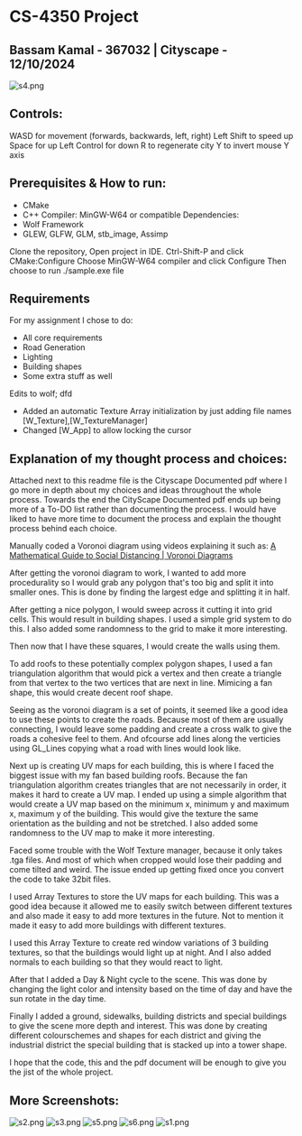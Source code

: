 # CS-4350 Project

## Bassam Kamal - 367032 | Cityscape - 12/10/2024

![s4.png]("https://github.com/Bbrizly/blob/main/Cityscape\screenshots\s4.png")


## Controls:
WASD            for movement (forwards, backwards, left, right)
Left Shift      to speed up
Space           for up
Left Control    for down
R               to regenerate city
Y               to invert mouse Y axis

## Prerequisites & How to run:
- CMake
- C++ Compiler: MinGW-W64 or compatible
Dependencies:
- Wolf Framework
- GLEW, GLFW, GLM, stb_image, Assimp

Clone the repository, Open project in IDE.
Ctrl-Shift-P and click CMake:Configure
Choose MinGW-W64 compiler and click Configure
Then choose to run ./sample.exe file


## Requirements
For my assignment I chose to do:
- All core requirements
- Road Generation
- Lighting
- Building shapes
- Some extra stuff as well

Edits to wolf;
dfd

- Added an automatic Texture Array initialization by just adding file names [W_Texture],[W_TextureManager]
- Changed [W_App] to allow locking the cursor

## Explanation of my thought process and choices:

Attached next to this readme file is the Cityscape Documented pdf where I go more in depth about my choices and ideas throughout the whole process. Towards the end the CityScape Documented pdf ends up being more of a To-DO list rather than documenting the process. I would have liked to have more time to document the process and explain the thought process behind each choice.

Manually coded a Voronoi diagram using videos explaining it such as: 
[A Mathematical Guide to Social Distancing | Voronoi Diagrams](https://www.youtube.com/watch?v=lmbegJm4EpA&ab_channel=TwoAngles)

After getting the voronoi diagram to work, I wanted to add more procedurality so I would grab any polygon that's too big and split it into smaller ones. This is done by finding the largest edge and splitting it in half.

After getting a nice polygon, I would sweep across it cutting it into grid cells. This would result in building shapes. I used a simple grid system to do this. I also added some randomness to the grid to make it more interesting.

Then now that I have these squares, I would create the walls using them.

To add roofs to these potentially complex polygon shapes, I used a fan triangulation algorithm that would pick a vertex and then create a triangle from that vertex to the two vertices that are next in line. Mimicing a fan shape, this would create decent roof shape.

Seeing as the voronoi diagram is a set of points, it seemed like a good idea to use these points to create the roads. Because most of them are usually connecting, I would leave some padding and create a cross walk to give the roads a cohesive feel to them. And ofcourse add lines along the verticies using GL_Lines copying what a road with lines would look like.

Next up is creating UV maps for each building, this is where I faced the biggest issue with my fan based building roofs. Because the fan triangulation algorithm creates triangles that are not necessarily in order, it makes it hard to create a UV map. I ended up using a simple algorithm that would create a UV map based on the minimum x, minimum y and maximum x, maximum y of the building. This would give the texture the same orientation as the building and not be stretched. I also added some randomness to the UV map to make it more interesting.

Faced some trouble with the Wolf Texture manager, because it only takes .tga files. And most of which when cropped would lose their padding and come tilted and weird. The issue ended up getting fixed once you convert the code to take 32bit files.

I used Array Textures to store the UV maps for each building. This was a good idea because it allowed me to easily switch between different textures and also made it easy to add more textures in the future. Not to mention it made it easy to add more buildings with different textures.

I used this Array Texture to create red window variations of 3 building textures, 
so that the buildings would light up at night. And I also added normals to each building so that they would react to light.

After that I added a Day & Night cycle to the scene. This was done by changing the light color and intensity based on the time of day and have the sun rotate in the day time.

Finally I added a ground, sidewalks, building districts and special buildings to give the scene more depth and interest. This was done by creating different colourschemes and shapes for each district and giving the industrial district the special building that is stacked up into a tower shape.

I hope that the code, this and the pdf document will be enough to give you the jist of the whole project.

## More Screenshots:

![s2.png]("https://github.com/Bbrizly/blob/main/Cityscape\screenshots\s2.png")
![s3.png]("https://github.com/Bbrizly/blob/main/Cityscape\screenshots\s3.png")
![s5.png]("https://github.com/Bbrizly/blob/main/Cityscape\screenshots\s5.png")
![s6.png]("https://github.com/Bbrizly/blob/main/Cityscape\screenshots\s6.png")
![s1.png]("https://github.com/Bbrizly/blob/main/Cityscape\screenshots\s1.png")
